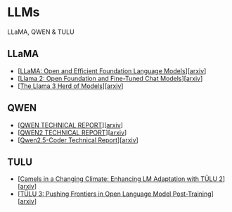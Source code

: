 # LLMs
LLaMA, QWEN &amp; TULU

## LLaMA
* [[LLaMA: Open and Efficient Foundation Language Models](./LLaMA/2302.13971v1.pdf)][[arxiv](https://arxiv.org/abs/2302.13971)]
* [[Llama 2: Open Foundation and Fine-Tuned Chat Models](./LLaMA/2307.09288v2.pdf)][[arxiv](https://arxiv.org/abs/2307.09288)]
* [[The Llama 3 Herd of Models](./LLaMA/2407.21783v3.pdf)][[arxiv](https://arxiv.org/abs/2407.21783)]

## QWEN
* [[QWEN TECHNICAL REPORT](./QWEN/2309.16609v1.pdf)][[arxiv](https://arxiv.org/abs/2309.16609)]
* [[QWEN2 TECHNICAL REPORT](./QWEN/2407.10671v4.pdf)][[arxiv](https://arxiv.org/abs/2407.10671)]
* [[Qwen2.5-Coder Technical Report](./QWEN/2409.12186v3.pdf)][[arxiv](https://arxiv.org/abs/2409.12186)]

## TULU
* [[Camels in a Changing Climate: Enhancing LM Adaptation with TÜLU 2](./TULU/2311.10702v2.pdf)][[arxiv](https://arxiv.org/abs/2311.10702)]
* [[TÜLU 3: Pushing Frontiers in Open Language Model Post-Training](./TULU/2411.15124v2.pdf)][[arxiv](https://arxiv.org/abs/2411.15124)]